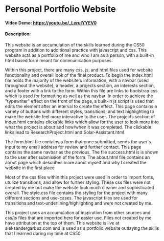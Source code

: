 # Personal Portfolio Website
#### Video Demo: https://youtu.be/_LeruIYYEV0
#### Description:
  This website is an accumulation of the skills learned during the CS50 program in addition to additional practice with javascript and css. This website acts as a portfolio of me and who I am as a person, with a built-in html based form meant for communication purposes.
  
  Within this project, there are many css, js, and html files used for website functionality and overall look of the final product. To begin the index.html file holds the majority of the website's information, with a navbar (used throughout the website), a header, a projects section, an interests section, and a footer with a link to the form. Within this file are links to bootstrap css which is used for formatting as well as the navbar. In order to achieve the "typewriter" effect on the front of the page, a built-in js script is used that edits the element after an interval to create the effect. This page contains a variety of buttons with different styles, transitions, and text highlighting to make the website feel more interactive to the user. The projects section of index.html contains clickable links which allow for the user to look more into what the project is about and how/when it was completed. The clickable links lead to ResearchProject.html and Solar-Assistant.html
  
   The form.html file contains a form that once submitted, sends the user's input to my email address for review and further contact. This page contains the same navbar as the previous. The file success.html is is shown to the user after submission of the form.
   The about.html file contains an about page which describes more about myself and why I created the website in the first place
   
   Most of the css files within this project were used in order to import fonts, utulize transitions, and allow for further styling. These css files were not created by me but make the website look much cleaner and sophisticated overall. The style.css file contains the styling for the project with many different sections and use-cases. The javascript files are used for transitions and text-underlining/highlighting and were not created by me.
   
   This project uses an accumulation of inspiration from other sources and css/js files that are imported here for easier use. Files not created by me have attribution at the top of them. This website is live at aleksandergarbuz.com and is used as a portfolio website outlaying the skills that I learned during my time at CS50

